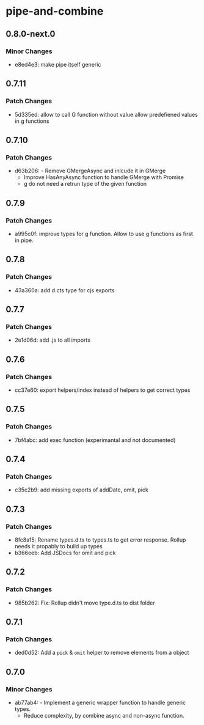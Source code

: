 # pipe-and-combine

## 0.8.0-next.0

### Minor Changes

- e8ed4e3: make pipe itself generic

## 0.7.11

### Patch Changes

- 5d335ed: allow to call G function without value
  allow predefiened values in g functions

## 0.7.10

### Patch Changes

- d63b206: - Remove GMergeAsync and inlcude it in GMerge
  - Improve HasAnyAsync function to handle GMerge with Promise
  - g do not need a retrun type of the given function

## 0.7.9

### Patch Changes

- a995c0f: improve types for g function. Allow to use g functions as first in pipe.

## 0.7.8

### Patch Changes

- 43a360a: add d.cts type for cjs exports

## 0.7.7

### Patch Changes

- 2e1d06d: add .js to all imports

## 0.7.6

### Patch Changes

- cc37e60: export helpers/index instead of helpers to get correct types

## 0.7.5

### Patch Changes

- 7bf4abc: add exec function (experimantal and not documented)

## 0.7.4

### Patch Changes

- c35c2b9: add missing exports of addDate, omit, pick

## 0.7.3

### Patch Changes

- 8fc8a15: Rename types.d.ts to types.ts to get error response. Rollup needs it propably to build up types
- b366eeb: Add JSDocs for omit and pick

## 0.7.2

### Patch Changes

- 985b262: Fix: Rollup didn't move type.d.ts to dist folder

## 0.7.1

### Patch Changes

- ded0d52: Add a `pick` & `omit` helper to remove elements from a object

## 0.7.0

### Minor Changes

- ab77ab4: - Implement a generic wrapper function to handle generic types.
  - Reduce complexity, by combine async and non-async function.
